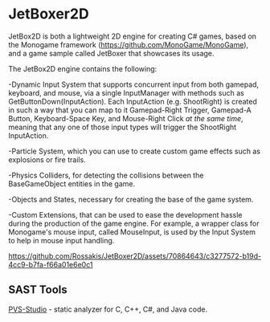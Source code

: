 # JetBoxer2D

JetBox2D is both a lightweight 2D engine for creating C# games, based on the Monogame framework (https://github.com/MonoGame/MonoGame), and a game sample called JetBoxer that showcases its usage.

The JetBox2D engine contains the following:

-Dynamic Input System that supports concurrent input from both gamepad, keyboard, and mouse, via a single InputManager with methods such as GetButtonDown(InputAction). Each InputAction (e.g. ShootRight) is created in such a way that you can map to it Gamepad-Right Trigger, Gamepad-A Button, Keyboard-Space Key, and Mouse-Right Click *at the same time*, meaning that any one of those input types will trigger the ShootRight InputAction.

-Particle System, which you can use to create custom game effects such as explosions or fire trails.

-Physics Colliders, for detecting the collisions between the BaseGameObject entities in the game.

-Objects and States, necessary for creating the base of the game system.

-Custom Extensions, that can be used to ease the development hassle during the production of the game engine. For example, a wrapper class for Monogame's mouse input, called MouseInput, is used by the Input System to help in mouse input handling.

https://github.com/Rossakis/JetBoxer2D/assets/70864643/c3277572-b19d-4cc9-b7fa-f66a01e6e0c1


## SAST Tools

[PVS-Studio](https://pvs-studio.com/en/pvs-studio/?utm_source=website&utm_medium=github&utm_campaign=open_source) - static analyzer for C, C++, C#, and Java code.
